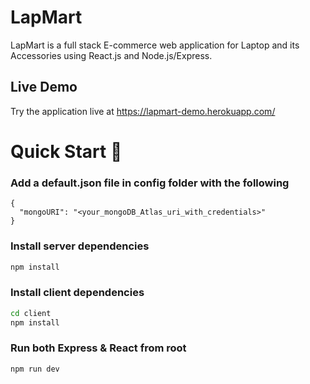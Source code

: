 # LapMart
LapMart is a full stack E-commerce web application for Laptop and its Accessories using React.js and Node.js/Express.

## Live Demo
Try the application live at https://lapmart-demo.herokuapp.com/

# Quick Start 🚀

### Add a default.json file in config folder with the following

```
{
  "mongoURI": "<your_mongoDB_Atlas_uri_with_credentials>"
}
```

### Install server dependencies

```bash
npm install
```

### Install client dependencies

```bash
cd client
npm install
```

### Run both Express & React from root

```bash
npm run dev
